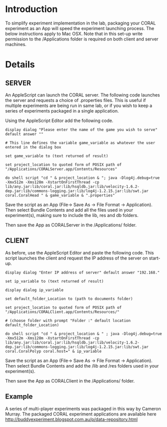 # Introduction #

To simplify experiment implementation in the lab, packaging your CORAL experiment as an App will speed the experiment launching process.  The below instructions apply to Mac OSX.  Note that in this set-up write permission to the /Applications folder is required on both client and server machines.
# Details #

## SERVER ##
An AppleScript can launch the CORAL server. The following code launches the server and requests a choice of .properties files.  This is useful if multiple experiments are being run in same lab, or if you wish to keep a series of experiments packaged in a single application.

Using the AppleScript Editor add the following code.

```
display dialog "Please enter the name of the game you wish to serve" default answer ""

# This line defines the variable game_variable as whatever the user entered in the dialog box

set game_variable to (text returned of result)

set project_location to quoted form of POSIX path of "/Applications/CORALServer.app/Contents/Resources"

do shell script "cd " & project_location & "; java -Dlog4j.debug=true -Xmx512m -Xms128m -XstartOnFirstThread -cp lib/any.jar:lib/coral.jar:lib/hsqldb.jar:lib/velocity-1.6.2-dep.jar:lib/commons-logging.jar:lib/log4j-1.2.15.jar:lib/swt.jar coral.CoralHead " & game_variable & ".properties"
```

Save the script as an App (File-> Save As -> File Format -> Application).  Then select Bundle Contents and add all the files used in your experiment(s), making sure to include the lib, res and db folders.

Then save the App as CORALServer in the /Applications/ folder.

## CLIENT ##
As before, use the AppleScript Editor and paste the following code.  This script launches the client and request the IP address of the server on start-up.

```
display dialog "Enter IP address of server" default answer "192.168."

set ip_variable to (text returned of result)

display dialog ip_variable

set default_folder_Location to (path to documents folder)

set project_location to quoted form of POSIX path of "/Applications/CORALClient.app/Contents/Resources/"

# (choose folder with prompt "Folder :" default location default_folder_Location)

do shell script "cd " & project_location & " ; java -Dlog4j.debug=true -Xmx512m -Xms128m -XstartOnFirstThread -cp lib/any.jar:lib/coral.jar:lib/hsqldb.jar:lib/velocity-1.6.2-dep.jar:lib/commons-logging.jar:lib/log4j-1.2.15.jar:lib/swt.jar coral.CoralPolyp coral.host=" & ip_variable
```


Save the script as an App (File-> Save As -> File Format -> Application).  Then select Bundle Contents and add the /lib and /res folders used in your experiment(s).

Then save the App as CORALClient in the /Applications/ folder.

## Example ##
A series of multi-player experiments was packaged in this way by Cameron Murray.
The packaged CORAL experiment applications are available here
http://buddyexperiment.blogspot.com.au/p/data-repository.html